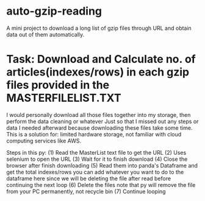 # auto-gzip-reading
A mini project to download a long list of gzip files through URL and obtain data out of them automatically.

# Task: Download and Calculate no. of articles(indexes/rows) in each gzip files provided in the MASTERFILELIST.TXT

I would personally download all those files together into my storage, then perform the data cleaning or whatever
Just so that I missed out any steps or data I needed afterward because downloading these files take some time.
This is a solution for: limited hardware storage, not familiar with cloud computing services like AWS.        
          
Steps in this py:
(1) Read the MasterList text file to get the URL
(2) Uses selenium to open the URL
(3) Wait for it to finish download
(4) Close the browser after finish downloading
(5) Read them into panda's Dataframe and get the total indexes/rows
   you can add whatever you want to do to the dataframe here
   since we will be deleting the file after read before continuing the next loop
(6) Delete the files
   note that py will remove the file from your PC permanently, not recycle bin
(7) Continue looping
